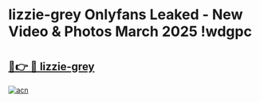 # lizzie-grey Onlyfans Leaked - New Video & Photos March 2025 !wdgpc

# <h2><a href="https://4znsji.iuczelnia.edu.pl?title=lizzie-grey&ref=wdgpc">🔗👉 🔴 lizzie-grey</a></h2>

[![acn](https://github.com/user-attachments/assets/0f9c940e-d8b0-45ae-aac7-cd30a18b3e1c)](https://4znsji.iuczelnia.edu.pl?title=lizzie-grey&ref=wdgpc)

